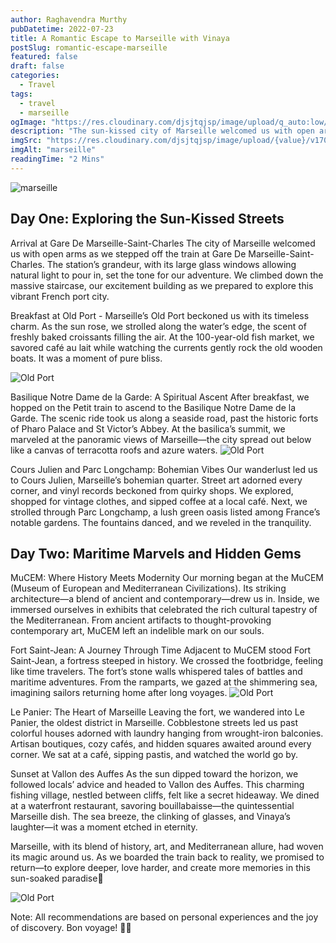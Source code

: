 ```yaml
---
author: Raghavendra Murthy
pubDatetime: 2022-07-23
title: A Romantic Escape to Marseille with Vinaya
postSlug: romantic-escape-marseille
featured: false
draft: false
categories:
  - Travel
tags:
  - travel
  - marseille
ogImage: "https://res.cloudinary.com/djsjtqjsp/image/upload/q_auto:low/v1709675231/raghavendra-murthy-blog/travel/marsi/IMG_3273_xkwvoh.jpg"
description: "The sun-kissed city of Marseille welcomed us with open arms as we stepped off the train at Gare De Marseille-Saint-Charles. The station’s grandeur, with its large glass windows allowing natural light to pour in, set the tone for our adventure"
imgSrc: "https://res.cloudinary.com/djsjtqjsp/image/upload/{value}/v1709675231/raghavendra-murthy-blog/travel/marsi/IMG_3273_xkwvoh.jpg"
imgAlt: "marseille"
readingTime: "2 Mins"
---
```


![marseille](https://res.cloudinary.com/djsjtqjsp/image/upload/q_auto:low/v1712178201/raghavendra-murthy-blog/travel/marsi/IMG_3121_cgqarl.jpg)

## Day One: Exploring the Sun-Kissed Streets

Arrival at Gare De Marseille-Saint-Charles
The city of Marseille welcomed us with open arms as we stepped off the train at Gare De Marseille-Saint-Charles. The station’s grandeur, with its large glass windows allowing natural light to pour in, set the tone for our adventure. We climbed down the massive staircase, our excitement building as we prepared to explore this vibrant French port city.

Breakfast at Old Port - Marseille’s Old Port beckoned us with its timeless charm. As the sun rose, we strolled along the water’s edge, the scent of freshly baked croissants filling the air. At the 100-year-old fish market, we savored café au lait while watching the currents gently rock the old wooden boats. It was a moment of pure bliss.

![Old Port](https://res.cloudinary.com/djsjtqjsp/image/upload/q_auto:low/v1712178405/raghavendra-murthy-blog/travel/marsi/IMG_3242_i2myxo.jpg)

Basilique Notre Dame de la Garde: A Spiritual Ascent
After breakfast, we hopped on the Petit train to ascend to the Basilique Notre Dame de la Garde. The scenic ride took us along a seaside road, past the historic forts of Pharo Palace and St Victor’s Abbey. At the basilica’s summit, we marveled at the panoramic views of Marseille—the city spread out below like a canvas of terracotta roofs and azure waters.
![Old Port](https://res.cloudinary.com/djsjtqjsp/image/upload/q_auto:low/v1709675228/raghavendra-murthy-blog/travel/marsi/IMG_3163_vxbpqj.jpg)

Cours Julien and Parc Longchamp: Bohemian Vibes
Our wanderlust led us to Cours Julien, Marseille’s bohemian quarter. Street art adorned every corner, and vinyl records beckoned from quirky shops. We explored, shopped for vintage clothes, and sipped coffee at a local café. Next, we strolled through Parc Longchamp, a lush green oasis listed among France’s notable gardens. The fountains danced, and we reveled in the tranquility.

## Day Two: Maritime Marvels and Hidden Gems

MuCEM: Where History Meets Modernity
Our morning began at the MuCEM (Museum of European and Mediterranean Civilizations). Its striking architecture—a blend of ancient and contemporary—drew us in. Inside, we immersed ourselves in exhibits that celebrated the rich cultural tapestry of the Mediterranean. From ancient artifacts to thought-provoking contemporary art, MuCEM left an indelible mark on our souls.

Fort Saint-Jean: A Journey Through Time
Adjacent to MuCEM stood Fort Saint-Jean, a fortress steeped in history. We crossed the footbridge, feeling like time travelers. The fort’s stone walls whispered tales of battles and maritime adventures. From the ramparts, we gazed at the shimmering sea, imagining sailors returning home after long voyages.
![Old Port](https://res.cloudinary.com/djsjtqjsp/image/upload/q_auto:low//v1709675231/raghavendra-murthy-blog/travel/marsi/IMG_3273_xkwvoh.jpg)

Le Panier: The Heart of Marseille
Leaving the fort, we wandered into Le Panier, the oldest district in Marseille. Cobblestone streets led us past colorful houses adorned with laundry hanging from wrought-iron balconies. Artisan boutiques, cozy cafés, and hidden squares awaited around every corner. We sat at a café, sipping pastis, and watched the world go by.

Sunset at Vallon des Auffes
As the sun dipped toward the horizon, we followed locals’ advice and headed to Vallon des Auffes. This charming fishing village, nestled between cliffs, felt like a secret hideaway. We dined at a waterfront restaurant, savoring bouillabaisse—the quintessential Marseille dish. The sea breeze, the clinking of glasses, and Vinaya’s laughter—it was a moment etched in eternity.

Marseille, with its blend of history, art, and Mediterranean allure, had woven its magic around us. As we boarded the train back to reality, we promised to return—to explore deeper, love harder, and create more memories in this sun-soaked paradise🌟

![Old Port](https://res.cloudinary.com/djsjtqjsp/image/upload/q_auto:low//v1712178002/raghavendra-murthy-blog/travel/marsi/IMG_3047_zkniz2.jpg)

Note: All recommendations are based on personal experiences and the joy of discovery. Bon voyage! 🌴✨
